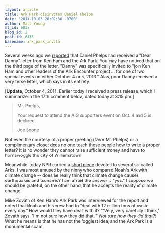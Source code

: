 ```yaml
---
layout: article
title: Ark Park disinvites Daniel Phelps
date: '2013-10-03 20:07:36 -0700'
author: Matt Young
mt_id: 6835
blog_id: 2
post_id: 6835
basename: ark_park_invita
---
```

Several weeks ago we [reported](http://pandasthumb.org/archives/2013/09/god-moves-in-my.html) that Daniel Phelps had received a "Dear Danny" letter from Ken Ham and the Ark Park. You may have noticed that on the third page of the letter, "Danny" was specifically invited to "join Ken Ham and other leaders of the Ark Encounter project ... for one of two special events on either October 4 or 5, 2013." Alas, poor Danny received a very terse letter, which says in its entirety

\[**Update**, October 4, 2014.  Earlier today I received a press release, which I summarize in the 17th comment below, dated today at 3:15 pm.\]

> Mr. Phelps,
> 
> Your request to attend the AiG supporters event on Oct. 4 and 5 is declined.
> 
> Joe Boone


Not even the courtesy of a proper greeting (_Dear_ Mr. Phelps) or a complimentary close; does no one teach these people how to write a proper letter? It is no wonder they cannot raise sufficient money and have to hornswoggle the city of Williamstown.

Meanwhile, today NPR carried a [short piece](http://www.npr.org/2013/10/03/228831363/two-by-two-and-2x4s-the-building-of-noahs-arks) devoted to several so-called Arks. I was most amused by the ninny who compared Noah's Ark with climate change -- does he really think that climate change causes earthquakes and tsunamis? I am afraid the answer is "yes." I suppose we should be grateful, on the other hand, that he accepts the reality of climate change.

Mike Zovath of Ken Ham's Ark Park was interviewed for the report and noted that Noah and his crew had to "deal with 12 million tons of waste every day." How would they have dealt with it?  "'Very, very carefully I think,' Zovath says. 'I'm not sure how they did that.'" _Not sure how they did that?!_ What he means is that he has not the foggiest idea, and the Ark Park is a monumental scam.
